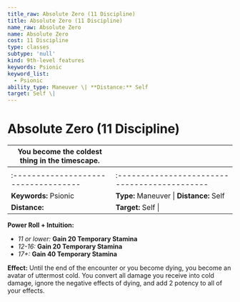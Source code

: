 ```yaml
---
title_raw: Absolute Zero (11 Discipline)
title: Absolute Zero (11 Discipline)
name_raw: Absolute Zero
name: Absolute Zero
cost: 11 Discipline
type: classes
subtype: 'null'
kind: 9th-level features
keywords: Psionic
keyword_list:
  - Psionic
ability_type: Maneuver \| **Distance:** Self
target: Self \|
---
```


# Absolute Zero (11 Discipline)

| You become the coldest thing in the timescape. |                                               |
| ---------------------------------------------- | --------------------------------------------- |
|                                                |                                               |
| :-----------------------------------           | :-------------------------------------------- |
| **Keywords:** Psionic                          | **Type:** Maneuver \| **Distance:** Self      |
| **Distance:**                                  | **Target:** Self \|                           |

**Power Roll + Intuition:**

- *11 or lower:* **Gain 20 Temporary Stamina**
- *12-16:* **Gain 20 Temporary Stamina**
- *17+:* **Gain 40 Temporary Stamina**

**Effect:** Until the end of the encounter or you become dying, you become an avatar of uttermost cold. You convert all damage you receive into cold damage, ignore the negative effects of dying, and add 2 potency to all of your effects.
